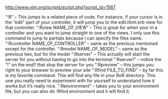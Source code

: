 http://www.vim.org/scripts/script.php?script_id=1567

“:R” – This jumps to a related piece of code. For instance, if your cursor is in the “edit” part of your controller, it will jump you to the edit.html.erb view for that controller.
“:Rview NAME_OF_VIEW” – This is great for when your in a controller and you want to jump straight to one of the views. I only use this command to jump to partials because I can specify the files name.
“:Rcontroller NAME_OF_CONTROLLER” – same as the previous mentioned except for the controller.
“:Rmodel NAME_OF_MODEL” – same as the previous two, but for the model
“:Rserver” – This actually will start the server for you without having to go into the terminal
“:Rserver!” – notice the “!” on the end? that stop the server for you
“:Rpreview” – this jumps you right to your browser to preview your site
“:Rfind FILE_TO_FIND” – by far this is my favorite command. This will find any file in your RoR directory. This one you really need to experiment with for yourself to understand how it works but it’s really nice.
“:Renvironment” – takes you to your environment file, but you can also do :Rfind environment and it will find it.
